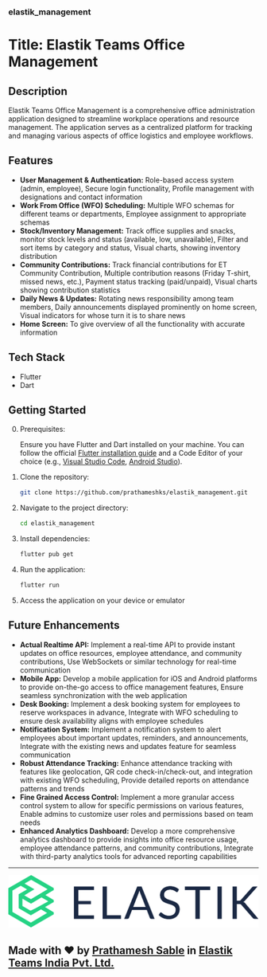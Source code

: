### elastik_management
# Title: Elastik Teams Office Management 

## Description
Elastik Teams Office Management is a comprehensive office administration application designed to streamline workplace operations and resource management. The application serves as a centralized platform for tracking and managing various aspects of office logistics and employee workflows.

## Features
- **User Management & Authentication:** Role-based access system (admin, employee), Secure login functionality, Profile management with designations and contact information
- **Work From Office (WFO) Scheduling:** Multiple WFO schemas for different teams or departments, Employee assignment to appropriate schemas
- **Stock/Inventory Management:** Track office supplies and snacks, monitor stock levels and status (available, low, unavailable), Filter and sort items by category and status, Visual charts, showing inventory distribution
- **Community Contributions:** Track financial contributions for ET Community Contribution, Multiple contribution reasons (Friday T-shirt, missed news, etc.), Payment status tracking (paid/unpaid), Visual charts showing contribution statistics
- **Daily News & Updates:** Rotating news responsibility among team members, Daily announcements displayed prominently on home screen, Visual indicators for whose turn it is to share news 
- **Home Screen:** To give overview of all the functionality with accurate information

## Tech Stack
- Flutter
- Dart

## Getting Started
0. Prerequisites: 
    
    Ensure you have Flutter and Dart installed on your machine. You can follow the official [Flutter installation guide](https://flutter.dev/docs/get-started/install) and a Code Editor of your choice (e.g., [Visual Studio Code](https://code.visualstudio.com/), [Android Studio](https://developer.android.com/studio)).

1. Clone the repository:
    ```bash
    git clone https://github.com/prathameshks/elastik_management.git
    ```
2. Navigate to the project directory: 
    ```bash 
    cd elastik_management
    ```
3. Install dependencies: 
    ```bash
    flutter pub get
    ```
4. Run the application: 
    ```bash
    flutter run
    ```
5. Access the application on your device or emulator

## Future Enhancements
- **Actual Realtime API:** Implement a real-time API to provide instant updates on office resources, employee attendance, and community contributions, Use WebSockets or similar technology for real-time communication
- **Mobile App:** Develop a mobile application for iOS and Android platforms to provide on-the-go access to office management features, Ensure seamless synchronization with the web application
- **Desk Booking:** Implement a desk booking system for employees to reserve workspaces in advance, Integrate with WFO scheduling to ensure desk availability aligns with employee schedules
- **Notification System:** Implement a notification system to alert employees about important updates, reminders, and announcements, Integrate with the existing news and updates feature for seamless communication
- **Robust Attendance Tracking:** Enhance attendance tracking with features like geolocation, QR code check-in/check-out, and integration with existing WFO scheduling, Provide detailed reports on attendance patterns and trends
- **Fine Grained Access Control:** Implement a more granular access control system to allow for specific permissions on various features, Enable admins to customize user roles and permissions based on team needs
- **Enhanced Analytics Dashboard:** Develop a more comprehensive analytics dashboard to provide insights into office resource usage, employee attendance patterns, and community contributions, Integrate with third-party analytics tools for advanced reporting capabilities

---

[![Elastik Teams](https://raw.githubusercontent.com/prathameshks/elastik_management/refs/heads/main/assets/images/ET_logo_text.png)](https://www.elastikteams.com)

Made with ❤️ by [Prathamesh Sable](https://www.linkedin.com/in/prathamesh-sable) in [Elastik Teams India Pvt. Ltd.](https://www.elastikteams.com)
---